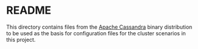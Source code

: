 # README

This directory contains files from the [Apache Cassandra](https://cassandra.apache.org/_/index.html) binary distribution
to be used as the basis for configuration files for the cluster scenarios in this project.

